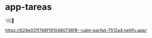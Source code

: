# app-tareas

👇🏽📝                

https://624e031f748f1910480736f8--calm-parfait-7512a4.netlify.app/
